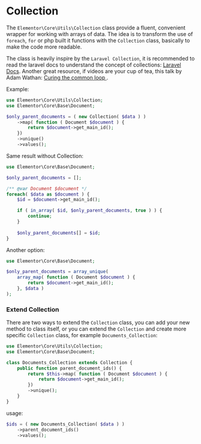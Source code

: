 # Collection

The `Elementor\Core\Utils\Collection` class provide a fluent, convenient wrapper for working with arrays of data. The idea is to transform the use of `foreach`, `for` or php built it functions with the `Collection` class, basically to make the code more readable.

The class is heavily inspire by the `Laravel Collection`, it is recommended to read the laravel docs to understand the concept of collections: [Laravel Docs](https://laravel.com/docs/collections).
Another great resource, if videos are your cup of tea, this talk by Adam Wathan: [Curing the common loop ](https://www.youtube.com/watch?v=crSUWtRYw-M).

Example:
```php
use Elementor\Core\Utils\Collection;
use Elementor\Core\Base\Document;

$only_parent_documents = ( new Collection( $data ) )
    ->map( function ( Document $document ) {
        return $document->get_main_id();
    })
    ->unique()
    ->values();
```

Same result without Collection:
```php
use Elementor\Core\Base\Document;

$only_parent_documents = [];

/** @var Document $document */
foreach( $data as $document ) {
    $id = $document->get_main_id();

    if ( in_array( $id, $only_parent_documents, true ) ) {
        continue;
    }
    
    $only_parent_documents[] = $id;
}
```

Another option:
```php
use Elementor\Core\Base\Document;

$only_parent_documents = array_unique(
    array_map( function ( Document $document ) {
        return $document->get_main_id();
    }, $data ) 
);
```

### Extend Collection
There are two ways to extend the `Collection` class, you can add your new method to class itself, or you can extend the `Collection` and create more specific `Collection` class, for example `Documents_Collection`:

```php
use Elementor\Core\Utils\Collection;
use Elementor\Core\Base\Document;

class Documents_Collection extends Collection {
    public function parent_document_ids() {
        return $this->map( function ( Document $document ) {
            return $document->get_main_id();
        })
        ->unique();
    }
}
``` 

usage: 
```php
$ids = ( new Documents_Collection( $data ) )
    ->parent_document_ids()
    ->values();
```
